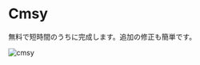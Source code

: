 # Cmsy
無料で短時間のうちに完成します。追加の修正も簡単です。

![cmsy](https://c1.staticflickr.com/5/4496/37889687912_ffda400443_h.jpg)
